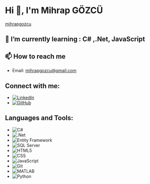 # Hi 👋, I'm Mihrap GÖZCÜ
[mihrapgozcu](https://github.com/mihrapgozcu)

## 🌱 I’m currently learning :  C# ,.Net, JavaScript

## 📫 How to reach me
- Email: mihrapgozcu@gmail.com

## Connect with me:
- [![LinkedIn](https://img.shields.io/badge/LinkedIn-%230077B5.svg?style=for-the-badge&logo=linkedin&logoColor=white)](https://www.linkedin.com/in/mihrapgozcu/)
- [![GitHub](https://img.shields.io/badge/GitHub-%23121011.svg?style=for-the-badge&logo=github&logoColor=white)](https://github.com/mihrapgozcu)

## Languages and Tools:

- ![C#](https://img.shields.io/badge/C%23-%23239120.svg?style=for-the-badge&logo=c-sharp&logoColor=white)
- ![.Net](https://img.shields.io/badge/.NET-5C2D91?style=for-the-badge&logo=dot-net&logoColor=white)
- ![Entity Framework](https://img.shields.io/badge/Entity%20Framework-%235665F6.svg?style=for-the-badge&logo=.net&logoColor=white)
- ![SQL Server](https://img.shields.io/badge/SQL%20Server-CC2927?style=for-the-badge&logo=microsoft-sql-server&logoColor=white)
- ![HTML5](https://img.shields.io/badge/HTML5-%23E34F26.svg?style=for-the-badge&logo=html5&logoColor=white)
- ![CSS](https://img.shields.io/badge/CSS-%231572B6.svg?style=for-the-badge&logo=css3&logoColor=white)
- ![JavaScript](https://img.shields.io/badge/JavaScript-%23323330.svg?style=for-the-badge&logo=javascript&logoColor=%23F7DF1E)
- ![Git](https://img.shields.io/badge/Git-F05032?style=for-the-badge&logo=git&logoColor=white)
- ![MATLAB](https://img.shields.io/badge/MATLAB-%23FF2D20.svg?style=for-the-badge&logo=mathworks&logoColor=white)
- ![Python](https://img.shields.io/badge/Python-%2314354C.svg?style=for-the-badge&logo=python&logoColor=white)

